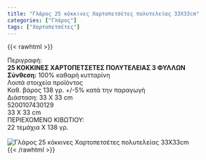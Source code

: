 ```yaml
---
title: "Γλάρος 25 κόκκινες Χαρτοπετσέτες πολυτελείας 33Χ33cm"
categories: ["Γλάρος"]
tags: ["Χαρτοπετσέτες"]
---
```

{{< rawhtml >}}

<div class="sload193"><div class="product"><div id="sistatika">Περιγραφή:</div><div class="alltext"><b>25 ΚΟΚΚΙΝΕΣ ΧΑΡΤΟΠΕΤΣΕΤΕΣ ΠΟΛΥΤΕΛΕΙΑΣ 3 ΦΥΛΛΩΝ</b><br><b>Σύνθεση:</b> 100% καθαρή κυτταρίνη<br></div><div id="loipa">Λοιπά στοιχεία προϊόντος</div><div class="alltext">Καθ. βάρος 138 γρ. +/-5% κατά την παραγωγή<br>Διάσταση: 33 Χ 33 cm</div><div id="barcode"><div id="barimage1"></div><span id="bartext">5200107430129</span></div><div id="varos"><div id="dimimg"></div><span id="varostext">33 Χ 33 cm</span></div><div id="kivotio">ΠΕΡΙΕΧΟΜΕΝΟ ΚΙΒΩΤΙΟΥ:<br>22 τεμάχια Χ 138 γρ.</div><br><div class="pimg"><img alt="Γλάρος 25 κόκκινες Χαρτοπετσέτες πολυτελείας 33Χ33cm" title="Γλάρος 25 κόκκινες Χαρτοπετσέτες πολυτελείας 33Χ33cm" src="/media/images/glaros-25-kokkines-xartopetsetes-polyteleias-33x33cm.jpg"></div></div></div>
{{< /rawhtml >}}



